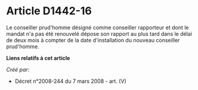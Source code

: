# Article D1442-16

Le conseiller prud'homme désigné comme conseiller rapporteur et dont le mandat n'a pas été renouvelé dépose son rapport au
plus tard dans le délai de deux mois à compter de la date d'installation du nouveau conseiller prud'homme.

**Liens relatifs à cet article**

_Créé par_:

  - Décret n°2008-244 du 7 mars 2008 - art. (V)
